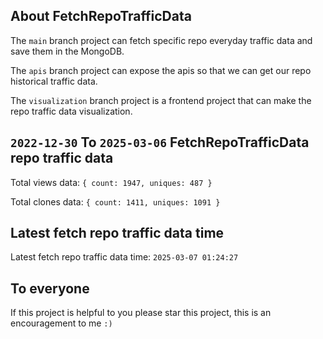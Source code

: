 ## About FetchRepoTrafficData

The `main` branch project can fetch specific repo everyday traffic data and save them in the MongoDB.

The `apis` branch project can expose the apis so that we can get our repo historical traffic data.

The `visualization` branch project is a frontend project that can make the repo traffic data visualization.

## `2022-12-30` To `2025-03-06` FetchRepoTrafficData repo traffic data

Total views data: `{ count: 1947, uniques: 487 }`

Total clones data: `{ count: 1411, uniques: 1091 }`

## Latest fetch repo traffic data time

Latest fetch repo traffic data time: `2025-03-07 01:24:27`

## To everyone

If this project is helpful to you please star this project, this is an encouragement to me `:)`



